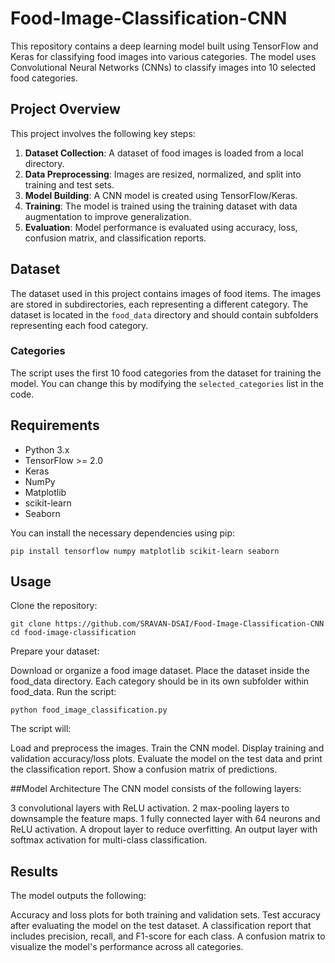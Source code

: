 # Food-Image-Classification-CNN

This repository contains a deep learning model built using TensorFlow and Keras for classifying food images into various categories. The model uses Convolutional Neural Networks (CNNs) to classify images into 10 selected food categories.

## Project Overview

This project involves the following key steps:

1. **Dataset Collection**: A dataset of food images is loaded from a local directory.
2. **Data Preprocessing**: Images are resized, normalized, and split into training and test sets.
3. **Model Building**: A CNN model is created using TensorFlow/Keras.
4. **Training**: The model is trained using the training dataset with data augmentation to improve generalization.
5. **Evaluation**: Model performance is evaluated using accuracy, loss, confusion matrix, and classification reports.

## Dataset

The dataset used in this project contains images of food items. The images are stored in subdirectories, each representing a different category. The dataset is located in the `food_data` directory and should contain subfolders representing each food category.

### Categories

The script uses the first 10 food categories from the dataset for training the model. You can change this by modifying the `selected_categories` list in the code.

## Requirements

- Python 3.x
- TensorFlow >= 2.0
- Keras
- NumPy
- Matplotlib
- scikit-learn
- Seaborn

You can install the necessary dependencies using pip:
```
pip install tensorflow numpy matplotlib scikit-learn seaborn
```
## Usage
Clone the repository:
```
git clone https://github.com/SRAVAN-DSAI/Food-Image-Classification-CNN
cd food-image-classification
```
Prepare your dataset:

Download or organize a food image dataset.
Place the dataset inside the food_data directory. Each category should be in its own subfolder within food_data.
Run the script:
```
python food_image_classification.py
```
The script will:

Load and preprocess the images.
Train the CNN model.
Display training and validation accuracy/loss plots.
Evaluate the model on the test data and print the classification report.
Show a confusion matrix of predictions.

##Model Architecture
The CNN model consists of the following layers:

3 convolutional layers with ReLU activation.
2 max-pooling layers to downsample the feature maps.
1 fully connected layer with 64 neurons and ReLU activation.
A dropout layer to reduce overfitting.
An output layer with softmax activation for multi-class classification.
## Results
The model outputs the following:

Accuracy and loss plots for both training and validation sets.
Test accuracy after evaluating the model on the test dataset.
A classification report that includes precision, recall, and F1-score for each class.
A confusion matrix to visualize the model's performance across all categories.

